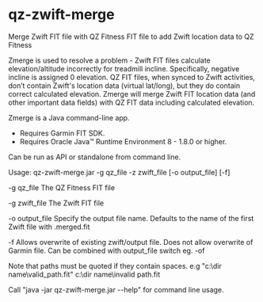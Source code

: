 # qz-zwift-merge
Merge Zwift FIT file with QZ Fitness FIT file to add Zwift location data to QZ Fitness

Zmerge is used to resolve a problem - Zwift FIT files calculate elevation/altitude incorrectly for treadmill incline. Specifically, negative incline is assigned 0 elevation. QZ FIT files, when synced to Zwift activities, don’t contain Zwift's location data (virtual lat/long), but they do contain correct calculated elevation. Zmerge will merge Zwift FIT location data (and other important data fields) with QZ FIT data including calculated elevation.

Zmerge is a Java command-line app. 
- Requires Garmin FIT SDK.
- Requires Oracle Java™ Runtime Environment 8 - 1.8.0 or higher.

Can be run as API or standalone from command line.

Usage:
qz-zwift-merge.jar -g qz_file -z zwift_file [-o output_file] [-f]

 -g qz_file           The QZ Fitness FIT file

 -g zwift_file        The Zwift FIT file

 -o output_file       Specify the output file name.
                      Defaults to the name of the first Zwift file with .merged.fit

 -f                   Allows overwrite of existing zwift/output file.
                      Does not allow overwrite of Garmin file.
                      Can be combined with output_file switch eg. -of

 Note that paths must be quoted if they contain spaces.
 e.g "c:\dir name\valid_path.fit" c:\dir name\invalid path.fit

Call "java -jar qz-zwift-merge.jar --help" for command line usage.
